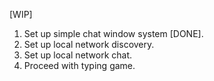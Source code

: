 [WIP]
1. Set up simple chat window system [DONE].
2. Set up local network discovery.
3. Set up local network chat.
4. Proceed with typing game.
